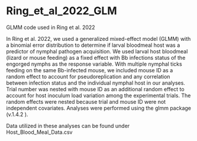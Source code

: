 # Ring_et_al_2022_GLM

GLMM code used in Ring et al. 2022

In Ring et al. 2022, we used a generalized mixed-effect model (GLMM) with a binomial error distribution to determine if larval bloodmeal host was a predictor of nymphal pathogen acquisition. We used larval host bloodmeal (lizard or mouse feeding) as a fixed effect with Bb infections status of the engorged nymphs as the response variable. With multiple nymphal ticks feeding on the same Bb-infected mouse, we included mouse ID as a random effect to account for pseudoreplication and any correlation between infection status and the individual nymphal host in our analyses. Trial number was nested with mouse ID as an additional random effect to account for host inoculum load variation among the experimental trials. The random effects were nested because trial and mouse ID were not independent covariates. Analyses were performed using the glmm package (v.1.4.2 ).

Data utilized in these analyses can be found under Host_Blood_Meal_Data.csv

